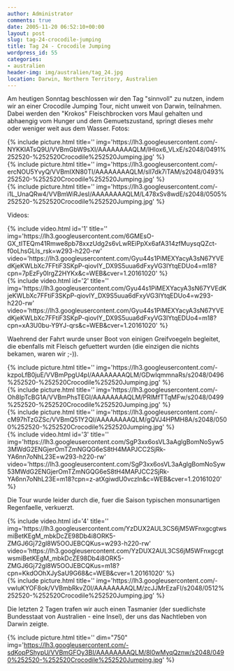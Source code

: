```yaml
---
author: Administrator
comments: true
date: 2005-11-20 06:52:10+00:00
layout: post
slug: tag-24-crocodile-jumping
title: Tag 24 - Crocodile Jumping
wordpress_id: 55
categories:
- australien
header-img: img/australien/tag_24.jpg
location: Darwin, Northern Territory, Australien
---
```


Am heutigen Sonntag beschlossen wir den Tag "sinnvoll" zu nutzen, indem wir an einer Crocodile Jumping Tour, nicht unweit von Darwin, teilnahmen. Dabei werden den "Krokos" Fleischbrocken vors Maul gehalten und abhaengig vom Hunger und dem Gemuetszustand, springt dieses mehr oder weniger weit aus dem Wasser.
Fotos:

 <div class="row">
  <div class="col-sm-4">
    {% include picture.html title='' img='https://lh3.googleusercontent.com/-NYKKIATsQ9U/VVBmGbW9sXI/AAAAAAAAQLM/lHlox6_VLxE/s2048/0491%252520-%252520Crocodile%252520Jumping.jpg' %}
  </div>
  <div class="col-sm-4">
    {% include picture.html title='' img='https://lh3.googleusercontent.com/-ercNOU5YvyQ/VVBmIXN80TI/AAAAAAAAQLM/sll7dk7iTAM/s2048/0493%252520-%252520Crocodile%252520Jumping.jpg' %}
  </div>
  <div class="col-sm-4">
    {% include picture.html title='' img='https://lh3.googleusercontent.com/-i1L_UnaQRw4/VVBmWiRJesI/AAAAAAAAQLM/L478xSv8wdE/s2048/0505%252520-%252520Crocodile%252520Jumping.jpg' %}
  </div>
</div>

Videos:

<div class="row">
  <div class="col-sm-6">
    {% include video.html id='1' title='' img='https://lh3.googleusercontent.com/6GMEsO-GX_tITEQm41Rmwe8pb78xxzUdg2s6vLwREiPpXx6afA314zfMuysqQZct-f0oLhsGLls_rsk=w293-h220-rw' video='https://lh3.googleusercontent.com/Gyu44s1PiMEXYacyA3sN67YVEdKjeKWLbXc7FFtiF3SKpP-qiovIY_DX9S5uua6dFxyVG3IYtqEDUo4=m18?cpn=7pEzFy0IrgZ2HYKx&c=WEB&cver=1.20161020' %}
  </div>
  <div class="col-sm-6">
    {% include video.html id='2' title='' img='https://lh3.googleusercontent.com/Gyu44s1PiMEXYacyA3sN67YVEdKjeKWLbXc7FFtiF3SKpP-qiovIY_DX9S5uua6dFxyVG3IYtqEDUo4=w293-h220-rw' video='https://lh3.googleusercontent.com/Gyu44s1PiMEXYacyA3sN67YVEdKjeKWLbXc7FFtiF3SKpP-qiovIY_DX9S5uua6dFxyVG3IYtqEDUo4=m18?cpn=xA3U0bu-Y9YJ-qrs&c=WEB&cver=1.20161020' %}
  </div>
</div>

Waehrend der Fahrt wurde unser Boot von einigen Greifvoegeln begleitet, die ebenfalls mit Fleisch gefuettert wurden (die einzigen die nichts bekamen, waren wir ;-)).

<div class="row">
  <div class="col-sm-6">
    {% include picture.html title='' img='https://lh3.googleusercontent.com/-kzpoLfB0juE/VVBmPpgU4pI/AAAAAAAAQLM/GDwIqmmnaRs/s2048/0496%252520-%252520Crocodile%252520Jumping.jpg' %}
  </div>
  <div class="col-sm-6">
    {% include picture.html title='' img='https://lh3.googleusercontent.com/-Oh8IpTcBG1A/VVBmPhsTEGI/AAAAAAAAQLM/PRlMfTTqMFw/s2048/0499%252520-%252520Crocodile%252520Jumping.jpg' %}
  </div>
</div>

<div class="row">
  <div class="col-sm-6">
    {% include picture.html title='' img='https://lh3.googleusercontent.com/-cM97hTzGZSc/VVBmQ51Y2QI/AAAAAAAAQLM/gQVJ4HPMH8A/s2048/0500%252520-%252520Crocodile%252520Jumping.jpg' %}
  </div>
  <div class="col-sm-6">
    {% include video.html id='3' title='' img='https://lh3.googleusercontent.com/SgP3xx6osVL3aAglgBomNoSyw53MWdG2ENGjerOmTZmNGQG6eS8tH4MAPJCC2SjRk-YA6nn7oNhL23E=w293-h220-rw' video='https://lh3.googleusercontent.com/SgP3xx6osVL3aAglgBomNoSyw53MWdG2ENGjerOmTZmNGQG6eS8tH4MAPJCC2SjRk-YA6nn7oNhL23E=m18?cpn=z-atXgiwdU0vczIn&c=WEB&cver=1.20161020' %}
  </div>
</div>

Die Tour wurde leider durch die, fuer die Saison typischen monsunartigen Regenfaelle, verkuerzt.

<div class="row">
  <div class="col-sm-6">
    {% include video.html id='4' title='' img='https://lh3.googleusercontent.com/YzDUX2AUL3CS6jM5WFnxgcgtwsmiBetKEgM_mbkDcZE98Db4i8ORK5-ZMGJ6Gj72gl8W5OOJEBCQKus=w293-h220-rw' video='https://lh3.googleusercontent.com/YzDUX2AUL3CS6jM5WFnxgcgtwsmiBetKEgM_mbkDcZE98Db4i8ORK5-ZMGJ6Gj72gl8W5OOJEBCQKus=m18?cpn=KkdOOhXJySaU9G68&c=WEB&cver=1.20161020' %}
  </div>
  <div class="col-sm-6">
    {% include picture.html title='' img='https://lh3.googleusercontent.com/-vwIuKYOF8ok/VVBmbRkvZ0I/AAAAAAAAQLM/zcJJMrEzaFI/s2048/0512%252520-%252520Crocodile%252520Jumping.jpg' %}
  </div>
</div>

Die letzten 2 Tagen trafen wir auch einen Tasmanier (der suedlichste Bundesstaat von Australien - eine Insel), der uns das Nachtleben von Darwin zeigte.

{% include picture.html title='' dim="750" img='https://lh3.googleusercontent.com/-sdKopPShypU/VVBmGFOy3BI/AAAAAAAAQLM/8l0wMyqQznw/s2048/0490%252520-%252520Crocodile%252520Jumping.jpg' %}



